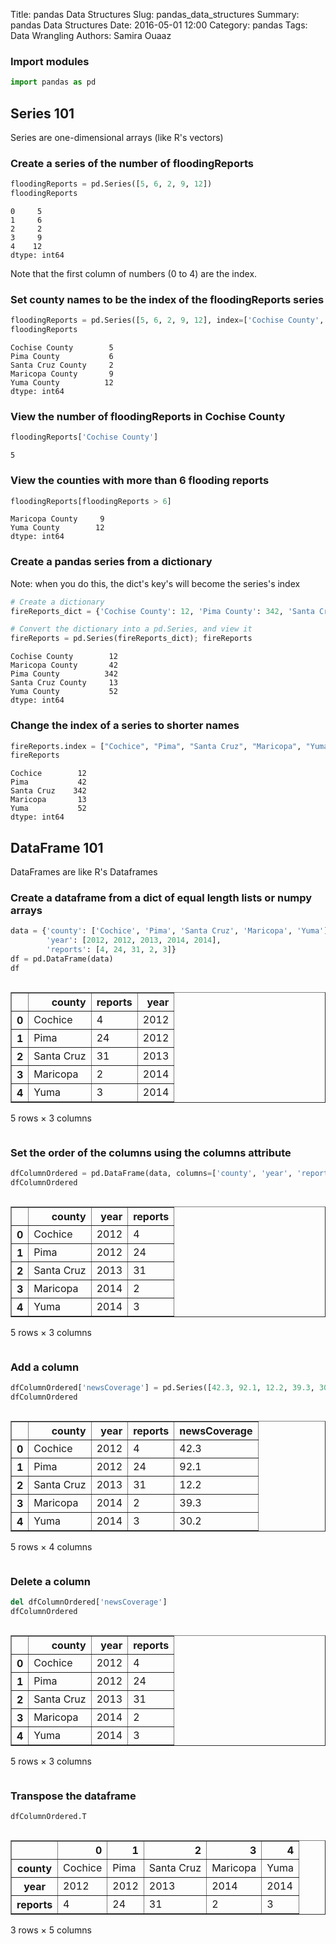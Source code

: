Title: pandas Data Structures
Slug: pandas_data_structures
Summary: pandas Data Structures
Date: 2016-05-01 12:00
Category: pandas
Tags: Data Wrangling
Authors: Samira Ouaaz



### Import modules


```python
import pandas as pd
```

## Series 101

Series are one-dimensional arrays (like R's vectors)

### Create a series of the number of floodingReports


```python
floodingReports = pd.Series([5, 6, 2, 9, 12])
floodingReports
```




    0     5
    1     6
    2     2
    3     9
    4    12
    dtype: int64



Note that the first column of numbers (0 to 4) are the index.

### Set county names to be the index of the floodingReports series


```python
floodingReports = pd.Series([5, 6, 2, 9, 12], index=['Cochise County', 'Pima County', 'Santa Cruz County', 'Maricopa County', 'Yuma County'])
floodingReports
```




    Cochise County        5
    Pima County           6
    Santa Cruz County     2
    Maricopa County       9
    Yuma County          12
    dtype: int64



### View the number of floodingReports in Cochise County


```python
floodingReports['Cochise County']
```




    5



### View the counties with  more than 6 flooding reports


```python
floodingReports[floodingReports > 6]
```




    Maricopa County     9
    Yuma County        12
    dtype: int64



### Create a pandas series from a dictionary

Note: when you do this, the dict's key's will become the series's index


```python
# Create a dictionary
fireReports_dict = {'Cochise County': 12, 'Pima County': 342, 'Santa Cruz County': 13, 'Maricopa County': 42, 'Yuma County' : 52}

# Convert the dictionary into a pd.Series, and view it
fireReports = pd.Series(fireReports_dict); fireReports
```




    Cochise County        12
    Maricopa County       42
    Pima County          342
    Santa Cruz County     13
    Yuma County           52
    dtype: int64



### Change the index of a series to shorter names


```python
fireReports.index = ["Cochice", "Pima", "Santa Cruz", "Maricopa", "Yuma"]
fireReports
```




    Cochice        12
    Pima           42
    Santa Cruz    342
    Maricopa       13
    Yuma           52
    dtype: int64



## DataFrame 101

DataFrames are like R's Dataframes

### Create a dataframe from a dict of equal length lists or numpy arrays


```python
data = {'county': ['Cochice', 'Pima', 'Santa Cruz', 'Maricopa', 'Yuma'], 
        'year': [2012, 2012, 2013, 2014, 2014], 
        'reports': [4, 24, 31, 2, 3]}
df = pd.DataFrame(data)
df
```




<div style="max-height:1000px;max-width:1500px;overflow:auto;">
<table border="1" class="dataframe">
  <thead>
    <tr style="text-align: right;">
      <th></th>
      <th>county</th>
      <th>reports</th>
      <th>year</th>
    </tr>
  </thead>
  <tbody>
    <tr>
      <th>0</th>
      <td>    Cochice</td>
      <td>  4</td>
      <td> 2012</td>
    </tr>
    <tr>
      <th>1</th>
      <td>       Pima</td>
      <td> 24</td>
      <td> 2012</td>
    </tr>
    <tr>
      <th>2</th>
      <td> Santa Cruz</td>
      <td> 31</td>
      <td> 2013</td>
    </tr>
    <tr>
      <th>3</th>
      <td>   Maricopa</td>
      <td>  2</td>
      <td> 2014</td>
    </tr>
    <tr>
      <th>4</th>
      <td>       Yuma</td>
      <td>  3</td>
      <td> 2014</td>
    </tr>
  </tbody>
</table>
<p>5 rows × 3 columns</p>
</div>



### Set the order of the columns using the columns attribute


```python
dfColumnOrdered = pd.DataFrame(data, columns=['county', 'year', 'reports'])
dfColumnOrdered
```




<div style="max-height:1000px;max-width:1500px;overflow:auto;">
<table border="1" class="dataframe">
  <thead>
    <tr style="text-align: right;">
      <th></th>
      <th>county</th>
      <th>year</th>
      <th>reports</th>
    </tr>
  </thead>
  <tbody>
    <tr>
      <th>0</th>
      <td>    Cochice</td>
      <td> 2012</td>
      <td>  4</td>
    </tr>
    <tr>
      <th>1</th>
      <td>       Pima</td>
      <td> 2012</td>
      <td> 24</td>
    </tr>
    <tr>
      <th>2</th>
      <td> Santa Cruz</td>
      <td> 2013</td>
      <td> 31</td>
    </tr>
    <tr>
      <th>3</th>
      <td>   Maricopa</td>
      <td> 2014</td>
      <td>  2</td>
    </tr>
    <tr>
      <th>4</th>
      <td>       Yuma</td>
      <td> 2014</td>
      <td>  3</td>
    </tr>
  </tbody>
</table>
<p>5 rows × 3 columns</p>
</div>



### Add a column


```python
dfColumnOrdered['newsCoverage'] = pd.Series([42.3, 92.1, 12.2, 39.3, 30.2])
dfColumnOrdered
```




<div style="max-height:1000px;max-width:1500px;overflow:auto;">
<table border="1" class="dataframe">
  <thead>
    <tr style="text-align: right;">
      <th></th>
      <th>county</th>
      <th>year</th>
      <th>reports</th>
      <th>newsCoverage</th>
    </tr>
  </thead>
  <tbody>
    <tr>
      <th>0</th>
      <td>    Cochice</td>
      <td> 2012</td>
      <td>  4</td>
      <td> 42.3</td>
    </tr>
    <tr>
      <th>1</th>
      <td>       Pima</td>
      <td> 2012</td>
      <td> 24</td>
      <td> 92.1</td>
    </tr>
    <tr>
      <th>2</th>
      <td> Santa Cruz</td>
      <td> 2013</td>
      <td> 31</td>
      <td> 12.2</td>
    </tr>
    <tr>
      <th>3</th>
      <td>   Maricopa</td>
      <td> 2014</td>
      <td>  2</td>
      <td> 39.3</td>
    </tr>
    <tr>
      <th>4</th>
      <td>       Yuma</td>
      <td> 2014</td>
      <td>  3</td>
      <td> 30.2</td>
    </tr>
  </tbody>
</table>
<p>5 rows × 4 columns</p>
</div>



### Delete a column


```python
del dfColumnOrdered['newsCoverage']
dfColumnOrdered
```




<div style="max-height:1000px;max-width:1500px;overflow:auto;">
<table border="1" class="dataframe">
  <thead>
    <tr style="text-align: right;">
      <th></th>
      <th>county</th>
      <th>year</th>
      <th>reports</th>
    </tr>
  </thead>
  <tbody>
    <tr>
      <th>0</th>
      <td>    Cochice</td>
      <td> 2012</td>
      <td>  4</td>
    </tr>
    <tr>
      <th>1</th>
      <td>       Pima</td>
      <td> 2012</td>
      <td> 24</td>
    </tr>
    <tr>
      <th>2</th>
      <td> Santa Cruz</td>
      <td> 2013</td>
      <td> 31</td>
    </tr>
    <tr>
      <th>3</th>
      <td>   Maricopa</td>
      <td> 2014</td>
      <td>  2</td>
    </tr>
    <tr>
      <th>4</th>
      <td>       Yuma</td>
      <td> 2014</td>
      <td>  3</td>
    </tr>
  </tbody>
</table>
<p>5 rows × 3 columns</p>
</div>



### Transpose the dataframe


```python
dfColumnOrdered.T
```




<div style="max-height:1000px;max-width:1500px;overflow:auto;">
<table border="1" class="dataframe">
  <thead>
    <tr style="text-align: right;">
      <th></th>
      <th>0</th>
      <th>1</th>
      <th>2</th>
      <th>3</th>
      <th>4</th>
    </tr>
  </thead>
  <tbody>
    <tr>
      <th>county</th>
      <td> Cochice</td>
      <td> Pima</td>
      <td> Santa Cruz</td>
      <td> Maricopa</td>
      <td> Yuma</td>
    </tr>
    <tr>
      <th>year</th>
      <td>    2012</td>
      <td> 2012</td>
      <td>       2013</td>
      <td>     2014</td>
      <td> 2014</td>
    </tr>
    <tr>
      <th>reports</th>
      <td>       4</td>
      <td>   24</td>
      <td>         31</td>
      <td>        2</td>
      <td>    3</td>
    </tr>
  </tbody>
</table>
<p>3 rows × 5 columns</p>
</div>


